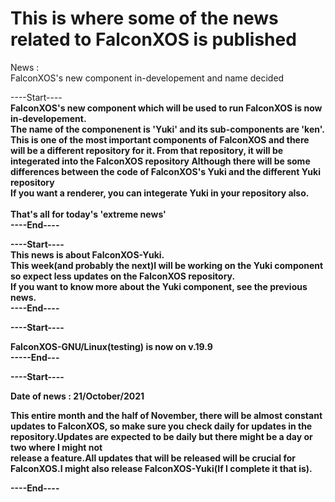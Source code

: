 # This is where some of the news related to FalconXOS is published

News :
<br> 
FalconXOS's new component in-developement and name decided

----Start----
<br>
<b>
FalconXOS's new component which will be used to run FalconXOS is now in-developement.
<br>
The name of the componenent is 'Yuki' and its sub-components are 'ken'.
<br>
This is one of the most important components of FalconXOS and there will be a different repository 
for it.
<b>
From that repository, it will be integerated into the FalconXOS repository
<b>
Although there will be some differences between the code of FalconXOS's Yuki and the different Yuki repository
<br>
If you want a renderer, you can integerate Yuki in your repository also.
<br>
<br>
That's all for today's 'extreme news'
</b>
<br>
----End----

----Start----
<br>
<b>
This news is about FalconXOS-Yuki.
<br>
This week(and probably the next)I will be working on the Yuki component so expect less updates on the FalconXOS repository.
<br>
If you want to know more about the Yuki component, see the previous news.
</b>
<br>
----End----

----Start----

FalconXOS-GNU/Linux(testing) is now on v.19.9
<br>
-----End---

----Start----

Date of news : 21/October/2021

This entire month and the half of November, there will be almost constant updates to FalconXOS, so make sure you check daily for updates in the repository.Updates are expected to be daily but there might be a day or two where I might not
<br>
release a feature.All updates that will be released will be crucial for FalconXOS.I might also release FalconXOS-Yuki(If I complete it that is).

----End----
